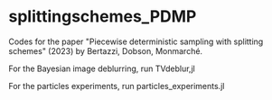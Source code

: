 # splittingschemes_PDMP
Codes for the paper "Piecewise deterministic sampling with splitting schemes" (2023) by Bertazzi, Dobson, Monmarché.

For the Bayesian image deblurring, run TVdeblur,jl 

For the particles experiments, run particles_experiments.jl

